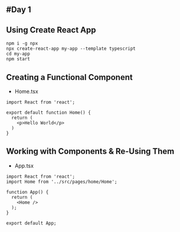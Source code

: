 #Day 1
---
## Using Create React App
```
npm i -g npx
npx create-react-app my-app --template typescript
cd my-app
npm start
```

## Creating a Functional Component
- Home.tsx
```
import React from 'react';

export default function Home() {
  return (
    <p>Hello World</p>
  )
}
```

## Working with Components & Re-Using Them
- App.tsx
```
import React from 'react';
import Home from '../src/pages/home/Home';

function App() {
  return (
    <Home />
  );
}

export default App;
```
